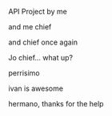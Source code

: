 API Project by me

and me chief

and chief once again

Jo chief... what up?

perrisimo

ivan is awesome

hermano, thanks for the help